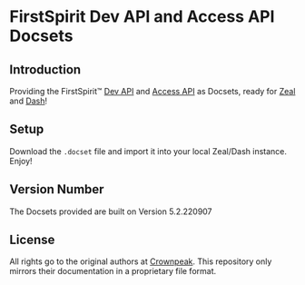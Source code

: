 # FirstSpirit Dev API and Access API Docsets

## Introduction
Providing the FirstSpirit™ [Dev API](https://docs.e-spirit.com/odfs/dev/) and [Access API](https://docs.e-spirit.com/odfs/access/) as Docsets, ready for [Zeal](https://zealdocs.org/) and [Dash](https://kapeli.com/dash)!

## Setup
Download the `.docset` file and import it into your local Zeal/Dash instance. Enjoy!

## Version Number
The Docsets provided are built on Version 5.2.220907

## License
All rights go to the original authors at [Crownpeak](https://www.e-spirit.com/). This repository only mirrors their documentation in a proprietary file format.